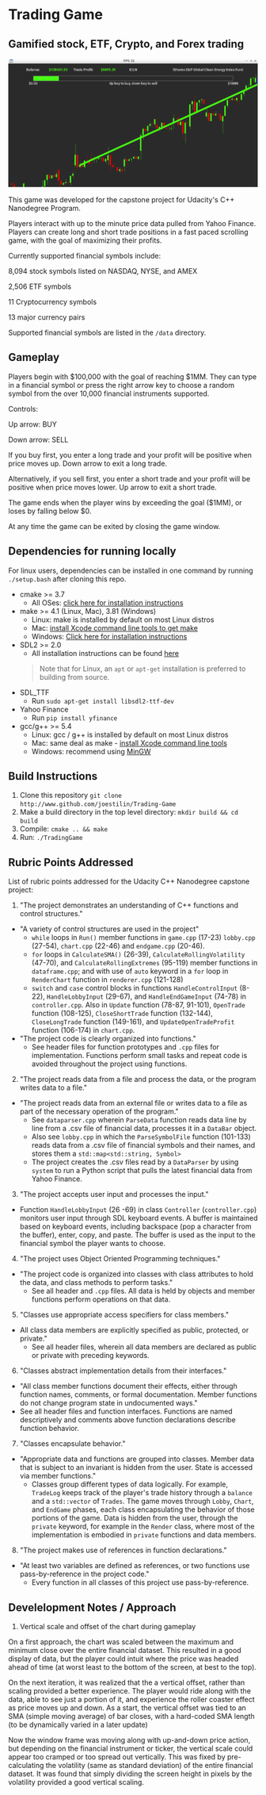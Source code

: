 # Trading Game

## Gamified stock, ETF, Crypto, and Forex trading

![Gameplay-Example](data/Gameplay-Example.png)

This game was developed for the capstone project for Udacity's C++ Nanodegree Program.

Players interact with up to the minute price data pulled from Yahoo Finance. Players can create long and short trade positions in a fast paced scrolling game, with the goal of maximizing their profits.

Currently supported financial symbols include:

8,094 stock symbols listed on NASDAQ, NYSE, and AMEX

2,506 ETF symbols

11 Cryptocurrency symbols

13 major currency pairs

Supported financial symbols are listed in the `/data` directory.

## Gameplay

Players begin with $100,000 with the goal of reaching $1MM. They can type in a financial symbol or press the right arrow key to choose a random symbol from the over 10,000 financial instruments supported. 

Controls:

Up arrow: BUY

Down arrow: SELL

If you buy first, you enter a long trade and your profit will be positive when price moves up. Down arrow to exit a long trade.

Alternatively, if you sell first, you enter a short trade and your profit will be positive when price moves lower. Up arrow to exit a short trade.

The game ends when the player wins by exceeding the goal ($1MM), or loses by falling below $0.

At any time the game can be exited by closing the game window.

## Dependencies for running locally

For linux users, dependencies can be installed in one command by running `./setup.bash` after cloning this repo.

* cmake >= 3.7
  * All OSes: [click here for installation instructions](https://cmake.org/install/)
* make >= 4.1 (Linux, Mac), 3.81 (Windows)
  * Linux: make is installed by default on most Linux distros
  * Mac: [install Xcode command line tools to get make](https://developer.apple.com/xcode/features/)
  * Windows: [Click here for installation instructions](http://gnuwin32.sourceforge.net/packages/make.htm)
* SDL2 >= 2.0
  * All installation instructions can be found [here](https://wiki.libsdl.org/Installation)
  >Note that for Linux, an `apt` or `apt-get` installation is preferred to building from source.
* SDL_TTF
  * Run `sudo apt-get install libsdl2-ttf-dev`
* Yahoo Finance
  * Run `pip install yfinance`
* gcc/g++ >= 5.4
  * Linux: gcc / g++ is installed by default on most Linux distros
  * Mac: same deal as make - [install Xcode command line tools](https://developer.apple.com/xcode/features/)
  * Windows: recommend using [MinGW](http://www.mingw.org/)

## Build Instructions
1. Clone this repository
`git clone http://www.github.com/joestilin/Trading-Game`
2. Make a build directory in the top level directory:
`mkdir build && cd build`
3. Compile:
`cmake .. && make`
4. Run:
`./TradingGame`

## Rubric Points Addressed
List of rubric points addressed for the Udacity C++ Nanodegree capstone project:

1. "The project demonstrates an understanding of C++ functions and control structures."
  * "A variety of control structures are used in the project"
    * `while` loops in `Run()` member functions in `game.cpp` (17-23) `lobby.cpp` (27-54), `chart.cpp` (22-46) and `endgame.cpp` (20-46).
    * `for` loops in `CalculateSMA()` (26-39), `CalculateRollingVolatility` (47-70), and `CalculateRollingExtremes` (95-119) member functions in `dataframe.cpp`; and with use of `auto` keyword in a `for` loop in `RenderChart` function in `renderer.cpp` (121-128)
    * `switch` and `case` control blocks in functions `HandleControlInput` (8-22), `HandleLobbyInput` (29-67), and `HandleEndGameInput` (74-78) in `controller.cpp`. Also in `Update` function (78-87, 91-101), `OpenTrade` function (108-125), `CloseShortTrade` function (132-144), `CloseLongTrade` function (149-161), and `UpdateOpenTradeProfit` function (106-174) in `chart.cpp`.
  * "The project code is clearly organized into functions."
    * See header files for function prototypes and `.cpp` files for implementation. Functions perform small tasks and repeat code is avoided throughout the project using functions.

2. "The project reads data from a file and process the data, or the program writes data to a file."
  * "The project reads data from an external file or writes data to a file as part of the necessary operation of the program."
    * See `dataparser.cpp` wherein `ParseData` function reads data line by line from a .csv file of financial data, processes it in a `DataBar` object.
    * Also see `lobby.cpp` in which the `ParseSymbolFile` function (101-133) reads data from a .csv file of financial symbols and their names, and stores them a `std::map<std::string, Symbol>`
    * The project creates the .csv files read by a `DataParser` by using `system` to run a Python script that pulls the latest financial data from Yahoo Finance.

3. "The project accepts user input and processes the input."
  * Function `HandleLobbyInput` (26 -69) in class `Controller` (`controller.cpp`) monitors user input through SDL keyboard events. A buffer is maintained based on keyboard events, including backspace (pop a character from the buffer), enter, copy, and paste. The buffer is used as the input to the financial symbol the player wants to choose.

4. "The project uses Object Oriented Programming techniques."
  * "The project code is organized into classes with class attributes to hold the data, and class methods to perform tasks."
    * See all header and `.cpp` files. All data is held by objects and member functions perform operations on that data.

5. "Classes use appropriate access specifiers for class members."
  * All class data members are explicitly specified as public, protected, or private."
    * See all header files, wherein all data members are declared as public or private with preceding keywords.

6. "Classes abstract implementation details from their interfaces."
  * "All class member functions document their effects, either through function names, comments, or formal documentation. Member functions do not change program state in undocumented ways."
  * See all header files and function interfaces. Functions are named descriptively and comments above function declarations describe function behavior.

7. "Classes encapsulate behavior."
  * "Appropriate data and functions are grouped into classes. Member data that is subject to an invariant is hidden from the user. State is accessed via member functions."
    * Classes group different types of data logically. For example, `TradeLog` keeps track of the player's trade history through a `balance` and a `std::vector` of `Trades`. The game moves through `Lobby`, `Chart`, and `EndGame` phases, each class encapsulating the behavior of those portions of the game. Data is hidden from the user, through the `private` keyword, for example in the `Render` class, where most of the implementation is embodied in `private` functions and data members.

8. "The project makes use of references in function declarations."
  * "At least two variables are defined as references, or two functions use pass-by-reference in the project code."
    * Every function in all classes of this project use pass-by-reference.

## Develelopment Notes / Approach

1. Vertical scale and offset of the chart during gameplay

On a first approach, the chart was scaled between the maximum and minimum close over the entire financial dataset. This resulted in a good display of data, but the player could intuit where the price was headed ahead of time (at worst least to the bottom of the screen, at best to the top). 

On the next iteration, it was realized that the a  vertical offset, rather than scaling provided a better experience. The player would ride along with the data, able to see just a portion of it, and experience the roller coaster effect as price moves up and down. As a start, the vertical offset was tied to an SMA (simple moving average) of bar closes, with a hard-coded SMA length (to be dynamically varied in a later update)

Now the window frame was moving along with up-and-down price action, but depending on the financial instrument or ticker, the vertical scale could appear too cramped or too spread out vertically. This was fixed by pre-calculating the volatility (same as standard deviation) of the entire financial dataset. It was found that simply dividing the screen height in pixels by the volatility provided a good vertical scaling.

